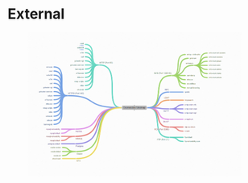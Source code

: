 # External

<figure><img src="../../.gitbook/assets/image (4).png" alt=""><figcaption></figcaption></figure>
